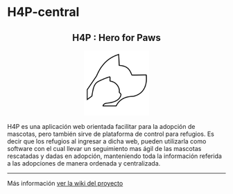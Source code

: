 # H4P-central

<center><h2>H4P : Hero for Paws</h2></center>
<center><img src="./assets/logoH4P.png" width="150"/></center>

H4P es una aplicación web orientada facilitar para la adopción de mascotas, pero también sirve de plataforma de control para refugios. Es decir que los refugios al ingresar a dicha web, pueden utilizarla como software con el cual llevar un seguimiento mas ágil de las mascotas rescatadas y dadas en adopción, manteniendo toda la información referida a las adopciones de manera ordenada y centralizada.

---

Más información [ver la wiki del proyecto](https://github.com/alejandrorossi/H4P-central/wiki)




